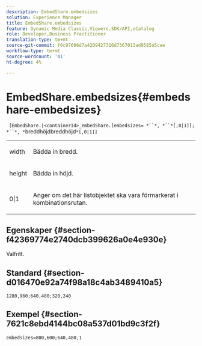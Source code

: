 ```yaml
---
description: EmbedShare.embedsizes
solution: Experience Manager
title: EmbedShare.embedsizes
feature: Dynamic Media Classic,Viewers,SDK/API,eCatalog
role: Developer,Business Practitioner
translation-type: tm+mt
source-git-commit: f6c97606d7a4209427316d7367013ad9585a5cae
workflow-type: tm+mt
source-wordcount: '41'
ht-degree: 4%

---
```



# EmbedShare.embedsizes{#embedshare-embedsizes}

` [EmbedShare.|<containerId>_embedShare.]embedsizes= *``*, *``*[,0|1][; *``*, *`breddhöjdbreddhöjd`*[,0|1]]`

<table id="table_2B109D2F91E64B5382B31921C3780FA5"> 
 <tbody> 
  <tr> 
   <td colname="col1"> <p> <span class="codeph"> <span class="varname"> width  </span> </span> </p> </td> 
   <td colname="col2"> <p>Bädda in bredd. </p> </td> 
  </tr> 
  <tr> 
   <td colname="col1"> <p> <span class="codeph"> <span class="varname"> height  </span> </span> </p> </td> 
   <td colname="col2"> <p>Bädda in höjd. </p> </td> 
  </tr> 
  <tr> 
   <td colname="col1"> <p> <span class="codeph"> 0|1  </span> </p> </td> 
   <td colname="col2"> <p> Anger om det här listobjektet ska vara förmarkerat i kombinationsrutan. </p> </td> 
  </tr> 
 </tbody> 
</table>

## Egenskaper {#section-f42369774e2740dcb399626a0e4e930e}

Valfritt.

## Standard {#section-d016470e92a74f98a18c4ab3489410a5}

`1280,960;640,480;320,240`

## Exempel {#section-7621c8ebd4144bc08a537d01bd9c3f2f}

`embedsizes=800,600;640,480,1`

